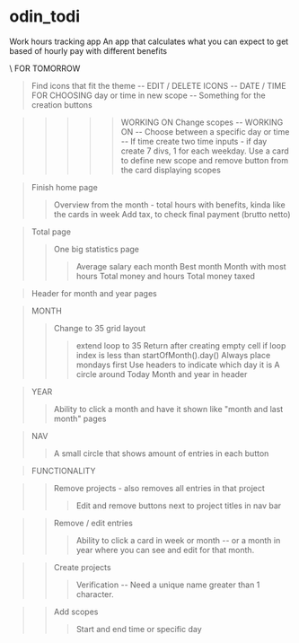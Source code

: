 # odin_todi

Work hours tracking app
An app that calculates what you can expect to get based of hourly pay with different benefits

\\ FOR TOMORROW

> Find icons that fit the theme -- EDIT / DELETE ICONS -- DATE / TIME FOR CHOOSING day or time in new scope -- Something for the creation buttons


>>>>> WORKING ON
> Change scopes -- WORKING ON -- Choose between a specific day or time -- If time create two time inputs - if day create 7 divs, 1 for each weekday.
>> Use a card to define new scope and remove button from the card displaying scopes

> Finish home page
>> Overview from the month - total hours with benefits, kinda like the cards in week
>> Add tax, to check final payment (brutto netto)

>Total page
>> One big statistics page
>>> Average salary each month
>>> Best month
>>> Month with most hours
>>> Total money and hours
>>> Total money taxed

>Header for month and year pages

>MONTH
>> Change to 35 grid layout
>>> extend loop to 35
>>> Return after creating empty cell if loop index is less than startOfMonth().day()
>> Always place mondays first
>> Use headers to indicate which day it is
>> A circle around Today
>> Month and year in header

> YEAR
>> Ability to click a month and have it shown like "month and last month" pages

> NAV
>> A small circle that shows amount of entries in each button

> FUNCTIONALITY

>> Remove projects - also removes all entries in that project
>>> Edit and remove buttons next to project titles in nav bar

>> Remove / edit entries
>>> Ability to click a card in week or month -- or a month in year where you can see and edit for that month.

>> Create projects
>>> Verification -- Need a unique name greater than 1 character.

>> Add scopes
>>> Start and end time or specific day
